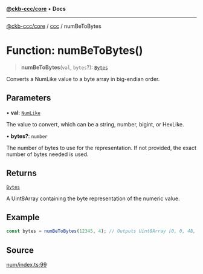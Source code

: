 [**@ckb-ccc/core**](README.md) • **Docs**

***

[@ckb-ccc/core](README.md) / [ccc](Namespace.ccc.md) / numBeToBytes

# Function: numBeToBytes()

> **numBeToBytes**(`val`, `bytes`?): [`Bytes`](ccc.Type.Bytes.md)

Converts a NumLike value to a byte array in big-endian order.

## Parameters

• **val**: [`NumLike`](ccc.Type.NumLike.md)

The value to convert, which can be a string, number, bigint, or HexLike.

• **bytes?**: `number`

The number of bytes to use for the representation. If not provided, the exact number of bytes needed is used.

## Returns

[`Bytes`](ccc.Type.Bytes.md)

A Uint8Array containing the byte representation of the numeric value.

## Example

```typescript
const bytes = numBeToBytes(12345, 4); // Outputs Uint8Array [0, 0, 48, 57]
```

## Source

[num/index.ts:99](https://github.com/SpectreMercury/ccc/blob/1b34760fdeb60ebebc0a7e641c12ef11dff1e7d0/packages/core/src/num/index.ts#L99)
